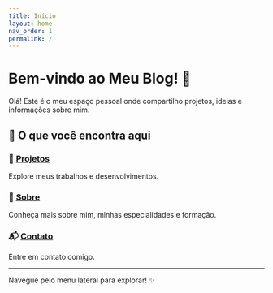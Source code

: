 ```yaml
---
title: Início
layout: home
nav_order: 1
permalink: /
---
```


# Bem-vindo ao Meu Blog! 👋

Olá! Este é o meu espaço pessoal onde compartilho projetos, ideias e informações sobre mim.

## 🚀 O que você encontra aqui

### 📁 [Projetos](/projetos/)
Explore meus trabalhos e desenvolvimentos.

### 👤 [Sobre](/sobre/)
Conheça mais sobre mim, minhas especialidades e formação.

### 📬 [Contato](/contato/)
Entre em contato comigo.

---

Navegue pelo menu lateral para explorar! ✨
